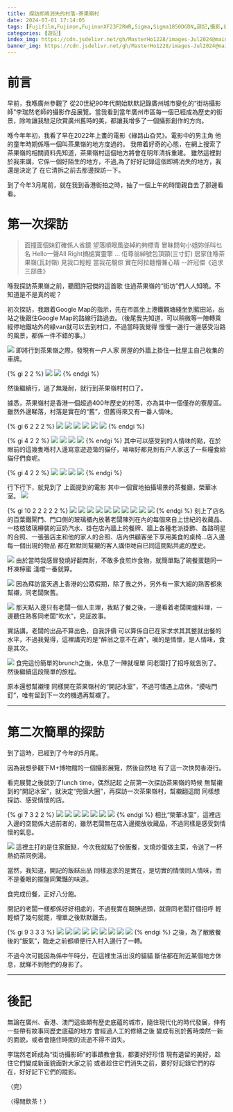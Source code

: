 ```yaml
---
title: 探訪即將消失的村落-茶果嶺村
date: 2024-07-01 17:14:05
tags: [Fujifilm,Fujinon,FujinonXF23F2RWR,Sigma,Sigma1850DGDN,遊記,攝影,香港,HongKong,茶果嶺,ChaKwoLing]
categories: [遊記]
index_img: https://cdn.jsdelivr.net/gh/MasterHo1228/images-Jul2024@main/20240329-DSCF3541.jpg
banner_img: https://cdn.jsdelivr.net/gh/MasterHo1228/images-Jul2024@main/20240329-DSCF3538.jpg
---
```


# 前言

早前，我喺廣州參觀了 從20世紀90年代開始默默記錄廣州城市變化的“街坊攝影師”李瑞然老師的攝影作品展覽。當我看到當年廣州市區每一個已經成為歷史的街景，除咗讓我駐足欣賞廣州舊時的美，都讓我增多了一個攝影創作的方向。

喺今年年初，我看了早在2022年上畫的電影《緣路山旮旯》。電影中的男主角 他的童年時期係喺一個叫茶果嶺的地方度過的。
我帶着好奇的心態，在網上搜索了茶果嶺的相關資料先知道，茶果嶺村這個地方將會在明年清拆重建。
雖然這裡對於我來講，它係一個好陌生的地方，不過,為了好好記錄這個即將消失的地方，我還是決定了 在它清拆之前去那邊探訪一下。

到了今年3月尾前，就在我到香港街拍之時，抽了一個上午的時間親自去了那邊看看。

# 第一次探訪

> 面撞面個妹釘確係人省鏡
> 望落順眼風姿綽約夠標青
> 冒昧問句小姐妳係叫乜名
> Hello一聲All Right搞掂實靈擎
> …
> 佢尊翁綽號包頂頸(三寸釘)
> 居家住喺茶果嶺(瓦封嶺)
> 見我口輕輕 當我花靚倞
> 實在阿拉麵懵兼心精
>   --許冠傑《追求三部曲》

喺我探訪茶果嶺之前，聽聞許冠傑的這首歌 住過茶果嶺的“街坊”們人人知曉。不知道是不是真的呢？

初次探訪，我跟着Google Map的指示，先在市區坐上港鐵觀塘綫坐到藍田站，出站之後跟住Google Map的路線行路過去。（後尾我先知道，可以稍微等一陣轉乘經停地鐵站外的綠van就可以去到村口，不過當時我覺得 慢慢一邊行一邊感受沿路的風景，都係一件不錯的事。）

![](https://cdn.jsdelivr.net/gh/MasterHo1228/images-Jul2024@main/20240329-DSCF3524.jpg)
即將行到茶果嶺之際，發現有一户人家 房屋的外牆上掛住一批屋主自己收集的車牌。

{% gi 2 2 %}
  ![](https://cdn.jsdelivr.net/gh/MasterHo1228/images-Jul2024@main/20240329-DSCF3529.jpg)
  ![](https://cdn.jsdelivr.net/gh/MasterHo1228/images-Jul2024@main/20240329-DSCF3528.jpg)
{% endgi %}

然後繼續行，過了無幾耐，就行到茶果嶺村村口了。

據悉，茶果嶺村是香港一個超過400年歷史的村落，亦為其中一個僅存的寮屋區。雖然外邊睇落，村落是實在的“舊”，但舊得來又有一番人情味。

{% gi 6 2 2 2 %}
  ![](https://cdn.jsdelivr.net/gh/MasterHo1228/images-Jul2024@main/20240329-DSCF3533.jpg)
  ![](https://cdn.jsdelivr.net/gh/MasterHo1228/images-Jul2024@main/20240329-DSCF3534.jpg)
  ![](https://cdn.jsdelivr.net/gh/MasterHo1228/images-Jul2024@main/20240329-DSCF3536.jpg)
  ![](https://cdn.jsdelivr.net/gh/MasterHo1228/images-Jul2024@main/20240329-DSCF3537.jpg)
  ![](https://cdn.jsdelivr.net/gh/MasterHo1228/images-Jul2024@main/20240329-DSCF3538.jpg)
  ![](https://cdn.jsdelivr.net/gh/MasterHo1228/images-Jul2024@main/20240329-DSCF3539.jpg)
{% endgi %}

{% gi 4 2 2 %}
  ![](https://cdn.jsdelivr.net/gh/MasterHo1228/images-Jul2024@main/20240329-DSCF3531.jpg)
  ![](https://cdn.jsdelivr.net/gh/MasterHo1228/images-Jul2024@main/20240329-DSCF3532.jpg)
  ![](https://cdn.jsdelivr.net/gh/MasterHo1228/images-Jul2024@main/20240329-DSCF3541.jpg)
  ![](https://cdn.jsdelivr.net/gh/MasterHo1228/images-Jul2024@main/20240329-DSCF3540.jpg)
{% endgi %}
其中可以感受到的人情味的點，在於眼前的這幾隻喺村入邊寫意遊遊蕩的貓仔，啱啱好都見到有户人家送了一些糧食給貓仔們食呢。

{% gi 4 2 2 %}
  ![](https://cdn.jsdelivr.net/gh/MasterHo1228/images-Jul2024@main/20240329-DSCF3544.jpg)
  ![](https://cdn.jsdelivr.net/gh/MasterHo1228/images-Jul2024@main/20240329-DSCF3542.jpg)
  ![](https://cdn.jsdelivr.net/gh/MasterHo1228/images-Jul2024@main/20240329-DSCF3549.jpg)
  ![](https://cdn.jsdelivr.net/gh/MasterHo1228/images-Jul2024@main/20240329-DSCF3551.jpg)
{% endgi %}

行下行下，就見到了 上面提到的電影 其中一個實地拍攝場景的茶餐廳，榮華冰室。
![](https://cdn.jsdelivr.net/gh/MasterHo1228/images-Jul2024@main/20240329-DSCF3546.jpg)


{% gi 10 2 2 2 2 2 %}
  ![](https://cdn.jsdelivr.net/gh/MasterHo1228/images-Jul2024@main/20240329-DSCF3545.jpg)
  ![](https://cdn.jsdelivr.net/gh/MasterHo1228/images-Jul2024@main/20240329-DSCF3552.jpg)
  ![](https://cdn.jsdelivr.net/gh/MasterHo1228/images-Jul2024@main/20240329-DSCF3557.jpg)
  ![](https://cdn.jsdelivr.net/gh/MasterHo1228/images-Jul2024@main/20240329-DSCF3571.jpg)
  ![](https://cdn.jsdelivr.net/gh/MasterHo1228/images-Jul2024@main/20240329-DSCF3570.jpg)
  ![](https://cdn.jsdelivr.net/gh/MasterHo1228/images-Jul2024@main/20240329-DSCF3572.jpg)
  ![](https://cdn.jsdelivr.net/gh/MasterHo1228/images-Jul2024@main/20240329-DSCF3564.jpg)
  ![](https://cdn.jsdelivr.net/gh/MasterHo1228/images-Jul2024@main/20240329-DSCF3563.jpg)
  ![](https://cdn.jsdelivr.net/gh/MasterHo1228/images-Jul2024@main/20240329-DSCF3565.jpg)
  ![](https://cdn.jsdelivr.net/gh/MasterHo1228/images-Jul2024@main/20240329-DSCF3566.jpg)
{% endgi %}
刻上了店名的百葉鐵閘門、門口側的玻璃櫃內放著老闆陳列在內的每個來自上世紀的收藏品、一枝枝玻璃樽裝的豆奶汽水、掛在店內牆上的餐牌、牆上各種老派掛飾、各路明星的合照、一張張店主和他的家人的合照、店內供顧客坐下享用美食的桌椅...店入邊每一個出現的物品 都在默默同幫襯的客人講佢哋自已同這間點共處的歷史。

![](https://cdn.jsdelivr.net/gh/MasterHo1228/images-Jul2024@main/20240329-DSCF3567.jpg)
由於當時我感冒發燒好翻無耐，不敢多食煎炸食物，就簡單點了碗餐蛋麵同一杯凍檸蜜 淺嚐一番就算。

![](https://cdn.jsdelivr.net/gh/MasterHo1228/images-Jul2024@main/20240329-DSCF3573.jpg)
因為拜訪當天遇上香港的公眾假期，除了我之外，另外有一家大細的熟客都來幫襯，同老闆聚舊。

![](https://cdn.jsdelivr.net/gh/MasterHo1228/images-Jul2024@main/20240329-DSCF3560.jpg)
那天點入邊只有老闆一個人主理，我點了餐之後，一邊看着老闆開爐料理，一邊聽住熟客同老闆“吹水”，見証故事。

實話講，老闆的出品不算出色，自我評價 可以算係自已在家求求其其整就出餐的水平，不過我覺得，這裡講究的是“醉翁之意不在酒”，嘆的是情懷，是人情味，食是其次。

![](https://cdn.jsdelivr.net/gh/MasterHo1228/images-Jul2024@main/20240329-DSCF3568.jpg)
食完這份簡單的brunch之後，休息了一陣就埋單 同老闆打了招呼就告別了。然後繼續這段簡單的旅程。

原本還想幫襯埋 同樣開在茶果嶺村的“開記冰室”，不過可惜遇上店休，“摸咗門釘”，唯有留到下一次的機遇再幫襯了。

---

# 第二次簡單的探訪

到了這時，已經到了今年的5月尾。

因為我想參觀下M+博物館的一個攝影展覽，然後自然地 有了這一次快閃香港行。

看完展覽之後就到了lunch time，偶然記起 之前第一次探訪茶果嶺的時候 無幫襯到的“開記冰室”，就決定“兜個大圈”，再探訪一次茶果嶺村，幫襯翻這間 同樣想探訪、感受情懷的店。

{% gi 7 3 2 2 %}
  ![](https://cdn.jsdelivr.net/gh/MasterHo1228/images-Jul2024@main/20240529-DSCF4430.jpg)
  ![](https://cdn.jsdelivr.net/gh/MasterHo1228/images-Jul2024@main/20240529-DSCF4432.jpg)
  ![](https://cdn.jsdelivr.net/gh/MasterHo1228/images-Jul2024@main/20240529-DSCF4431.jpg)
  ![](https://cdn.jsdelivr.net/gh/MasterHo1228/images-Jul2024@main/20240529-DSCF4434.jpg)
  ![](https://cdn.jsdelivr.net/gh/MasterHo1228/images-Jul2024@main/20240529-DSCF4433.jpg)
  ![](https://cdn.jsdelivr.net/gh/MasterHo1228/images-Jul2024@main/20240529-DSCF4436.jpg)
  ![](https://cdn.jsdelivr.net/gh/MasterHo1228/images-Jul2024@main/20240529-DSCF4435.jpg)
{% endgi %}
相比“榮華冰室”，這裡店入邊的空間係大過前者的，雖然老闆無在店入邊擺放收藏品，不過同樣是感受到情懷的氣息。

![](https://cdn.jsdelivr.net/gh/MasterHo1228/images-Jul2024@main/20240529-DSCF4437.jpg)
這裡主打的是住家飯餸，今次我就點了份飯餐，叉燒炒蛋做主菜，令送了一杯熱奶茶同例湯。

當然，我知道，開記的飯餸出品 同樣追求的是實在，是切實的情懷同人情味，而不是養眼的擺盤同驚豔的味道。

食完成份餐，正好八分飽。

開記的老闆一樣都係好好相處的，不過我實在靦腆過頭，就齋同老闆打個招呼 輕輕傾了幾句就罷，埋單之後默默離去。

{% gi 9 3 3 3 %}
  ![](https://cdn.jsdelivr.net/gh/MasterHo1228/images-Jul2024@main/20240529-DSCF4456.jpg)
  ![](https://cdn.jsdelivr.net/gh/MasterHo1228/images-Jul2024@main/20240529-DSCF4455.jpg)
  ![](https://cdn.jsdelivr.net/gh/MasterHo1228/images-Jul2024@main/20240529-DSCF4454.jpg)
  ![](https://cdn.jsdelivr.net/gh/MasterHo1228/images-Jul2024@main/20240529-DSCF4453.jpg)
  ![](https://cdn.jsdelivr.net/gh/MasterHo1228/images-Jul2024@main/20240529-DSCF4452.jpg)
  ![](https://cdn.jsdelivr.net/gh/MasterHo1228/images-Jul2024@main/20240529-DSCF4451.jpg)
  ![](https://cdn.jsdelivr.net/gh/MasterHo1228/images-Jul2024@main/20240529-DSCF4450.jpg)
  ![](https://cdn.jsdelivr.net/gh/MasterHo1228/images-Jul2024@main/20240529-DSCF4440.jpg)
  ![](https://cdn.jsdelivr.net/gh/MasterHo1228/images-Jul2024@main/20240529-DSCF4441.jpg)
{% endgi %}
之後，為了散散餐後的“飯氣”，臨走之前都順便行入村入邊行了一轉。

不過今次可能因為係中午時分，在這裡生活出沒的貓貓 斷估都在附近某個地方休息，就睇不到牠們的身影了。

---

# 後記

無論在廣州、香港、澳門這些頗有歷史底藴的城市，隨住現代化的時代發展，仲有一些帶有故事同歷史底藴的地方 會經過人工的修繕之後 變成有別於舊時煥然一新的面貌，或者會隨住時間的流逝不得不消失。

李瑞然老師成為“街坊攝影師”的事蹟教會我，都要好好珍惜 現有遺留的美好，趁住它們變成新面貌面對大家之前 或者趁住它們消失之前，要好好記錄它們的存在，好好記下它們的蹤影。


（完）

（得閒飲茶！）